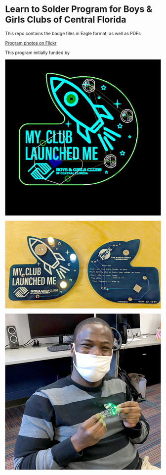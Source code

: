 # Learn to Solder Program for Boys & Girls Clubs of Central Florida

This repo contains the badge files in Eagle format, as well as PDFs

[Program photos on Flickr](https://flic.kr/s/aHsmT5kPub)

This program initially funded by 

![BGCCF Learn to Solder Badge render](/images/pin_pcb.png)


![BGCCF Learn to Solder Badge photo](/images/bgccf-lts-pin.jpg)


![BGCCF Learn to Solder Badge render](/images/bgccf-lts-training.jpg)

